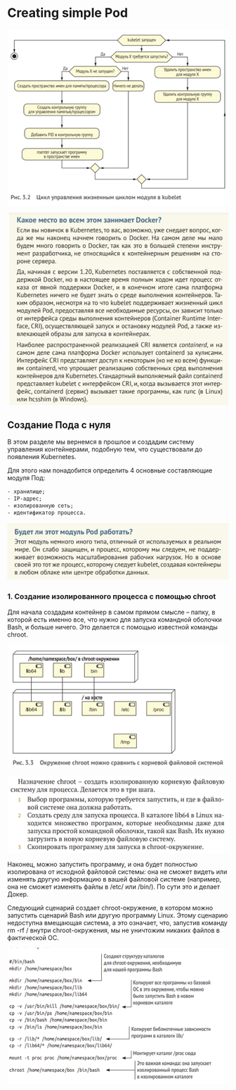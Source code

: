# Creating simple Pod

![Alt text](image-7.png)

![Alt text](image-8.png)

## Создание Пода с нуля

В этом разделе мы вернемся в прошлое и создадим систему управления контейнерами, подобную тем, что существовали до появления Kubernetes.

Для этого нам понадобится определить 4 основные составляющие модуля Под: 

    - хранилище;
    - IP-адрес;
    - изолированную сеть;
    - идентификатор процесса.

![Alt text](image-9.png)

### 1. Создание изолированного процесса с помощью chroot

Для начала создадим контейнер в  самом прямом смысле  – папку, в  которой есть именно все, что нужно для запуска командной оболочки Bash, и больше ничего. Это делается с помощью известной команды chroot.

![Alt text](image-10.png)

![Alt text](image-11.png)

Наконец, можно запустить программу, и она будет полностью изолирована от исходной файловой системы: она не сможет видеть или изменять другую информацию в вашей файловой системе (например, она не сможет изменять файлы в /etc/ или /bin/). По сути это и делает Докер. 

Следующий сценарий создает chroot-окружение, в котором можно запустить сценарий Bash или другую программу Linux. Этому сценарию недоступна вмещающая система, а  это означает, что, запустив команду rm -rf / внутри chroot-окружения, мы не уничтожим никаких файлов в  фактической ОС.

![Alt text](image-12.png)